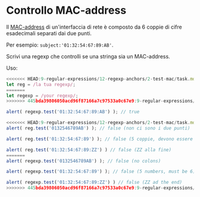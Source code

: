 # Controllo MAC-address

Il [MAC-address](https://it.wikipedia.org/wiki/Indirizzo_MAC) di un'interfaccia di rete è composto da 6 coppie di cifre esadecimali separati dai due punti.

Per esempio: `subject:'01:32:54:67:89:AB'`.

Scrivi una regexp che controlli se una stringa sia un MAC-address.

Uso:
```js
<<<<<<< HEAD:9-regular-expressions/12-regexp-anchors/2-test-mac/task.md
let reg = /la tua regexp/;
=======
let regexp = /your regexp/;
>>>>>>> 445bda39806050acd96f87166a7c97533a0c67e9:9-regular-expressions/11-regexp-groups/01-test-mac/task.md

alert( regexp.test('01:32:54:67:89:AB') ); // true

<<<<<<< HEAD:9-regular-expressions/12-regexp-anchors/2-test-mac/task.md
alert( reg.test('0132546789AB') ); // false (non ci sono i due punti)

alert( reg.test('01:32:54:67:89') ); // false (5 coppie, devono essere 6)

alert( reg.test('01:32:54:67:89:ZZ') ) // false (ZZ alla fine)
=======
alert( regexp.test('0132546789AB') ); // false (no colons)

alert( regexp.test('01:32:54:67:89') ); // false (5 numbers, must be 6)

alert( regexp.test('01:32:54:67:89:ZZ') ) // false (ZZ ad the end)
>>>>>>> 445bda39806050acd96f87166a7c97533a0c67e9:9-regular-expressions/11-regexp-groups/01-test-mac/task.md
```
